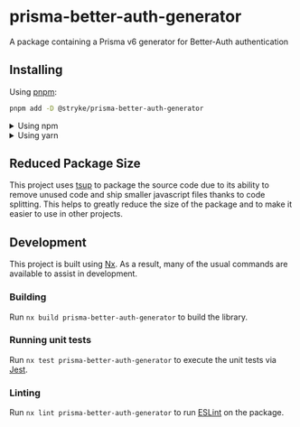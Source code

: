 <!-- START header -->
<!-- END header -->

# prisma-better-auth-generator

A package containing a Prisma v6 generator for Better-Auth authentication

<!-- START doctoc -->
<!-- END doctoc -->

## Installing

Using [pnpm](http://pnpm.io):

```bash
pnpm add -D @stryke/prisma-better-auth-generator
```

<details>
  <summary>Using npm</summary>

```bash
npm install -D @stryke/prisma-better-auth-generator
```

</details>

<details>
  <summary>Using yarn</summary>

```bash
yarn add -D @stryke/prisma-better-auth-generator
```

</details>

## Reduced Package Size

This project uses [tsup](https://tsup.egoist.dev/) to package the source code
due to its ability to remove unused code and ship smaller javascript files
thanks to code splitting. This helps to greatly reduce the size of the package
and to make it easier to use in other projects.

## Development

This project is built using [Nx](https://nx.dev). As a result, many of the usual
commands are available to assist in development.

### Building

Run `nx build prisma-better-auth-generator` to build the library.

### Running unit tests

Run `nx test prisma-better-auth-generator` to execute the unit tests via
[Jest](https://jestjs.io).

### Linting

Run `nx lint prisma-better-auth-generator` to run [ESLint](https://eslint.org/)
on the package.

<!-- START footer -->
<!-- END footer -->
